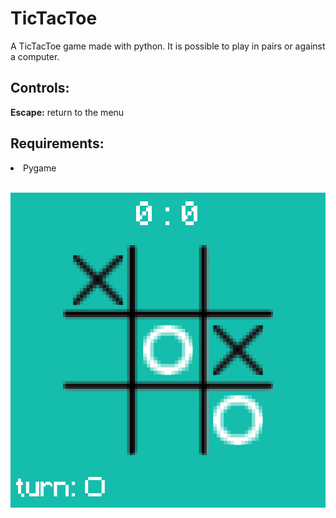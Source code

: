 # TicTacToe
A TicTacToe game made with python.
It is possible to play in pairs or against a computer.<br> 
## Controls: 
**Escape:** return to the menu
## Requirements: 
<li>Pygame</li><br>

![alt text](https://raw.githubusercontent.com/GiorDior/TicTacToe/main/screenshot.png)
